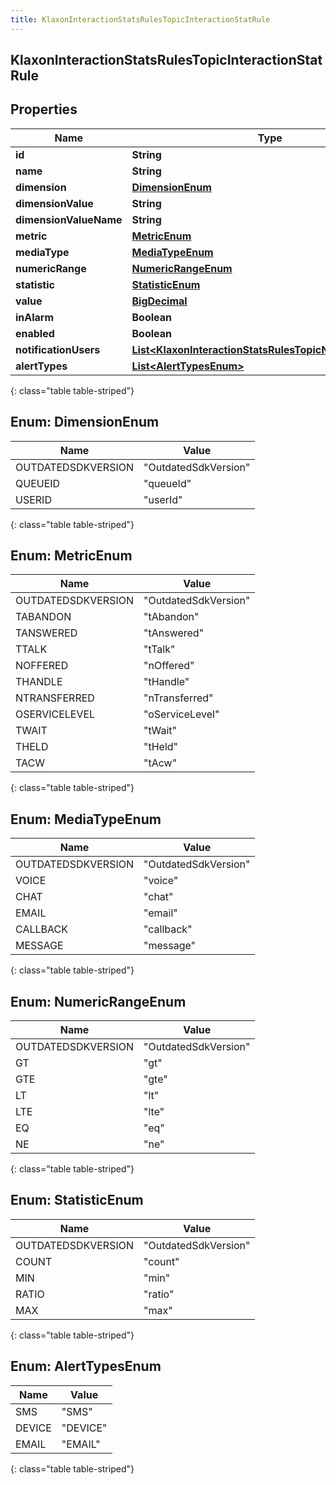 ```yaml
---
title: KlaxonInteractionStatsRulesTopicInteractionStatRule
---
```


## KlaxonInteractionStatsRulesTopicInteractionStatRule

## Properties

| Name                   | Type                                                                                                                                         | Description | Notes      |
| ---------------------- | -------------------------------------------------------------------------------------------------------------------------------------------- | ----------- | ---------- |
| **id**                 | <!----><!---->**String**<!---->                                                                                                              |             | [optional] |
| **name**               | <!----><!---->**String**<!---->                                                                                                              |             | [optional] |
| **dimension**          | [**DimensionEnum**](#DimensionEnum)<!---->                                                                                                   |             | [optional] |
| **dimensionValue**     | <!----><!---->**String**<!---->                                                                                                              |             | [optional] |
| **dimensionValueName** | <!----><!---->**String**<!---->                                                                                                              |             | [optional] |
| **metric**             | [**MetricEnum**](#MetricEnum)<!---->                                                                                                         |             | [optional] |
| **mediaType**          | [**MediaTypeEnum**](#MediaTypeEnum)<!---->                                                                                                   |             | [optional] |
| **numericRange**       | [**NumericRangeEnum**](#NumericRangeEnum)<!---->                                                                                             |             | [optional] |
| **statistic**          | [**StatisticEnum**](#StatisticEnum)<!---->                                                                                                   |             | [optional] |
| **value**              | <!----><!---->[**BigDecimal**](BigDecimal.md)<!---->                                                                                         |             | [optional] |
| **inAlarm**            | <!----><!---->**Boolean**<!---->                                                                                                             |             | [optional] |
| **enabled**            | <!----><!---->**Boolean**<!---->                                                                                                             |             | [optional] |
| **notificationUsers**  | <!----><!---->[**List&lt;KlaxonInteractionStatsRulesTopicNotificationUser&gt;**](KlaxonInteractionStatsRulesTopicNotificationUser.md)<!----> |             | [optional] |
| **alertTypes**         | <!---->[**List&lt;AlertTypesEnum&gt;**](#AlertTypesEnum)<!---->                                                                              |             | [optional] |

{: class="table table-striped"}

<a name="DimensionEnum"></a>

## Enum: DimensionEnum

| Name               | Value                          |
| ------------------ | ------------------------------ |
| OUTDATEDSDKVERSION | &quot;OutdatedSdkVersion&quot; |
| QUEUEID            | &quot;queueId&quot;            |
| USERID             | &quot;userId&quot;             |

{: class="table table-striped"}

<a name="MetricEnum"></a>

## Enum: MetricEnum

| Name               | Value                          |
| ------------------ | ------------------------------ |
| OUTDATEDSDKVERSION | &quot;OutdatedSdkVersion&quot; |
| TABANDON           | &quot;tAbandon&quot;           |
| TANSWERED          | &quot;tAnswered&quot;          |
| TTALK              | &quot;tTalk&quot;              |
| NOFFERED           | &quot;nOffered&quot;           |
| THANDLE            | &quot;tHandle&quot;            |
| NTRANSFERRED       | &quot;nTransferred&quot;       |
| OSERVICELEVEL      | &quot;oServiceLevel&quot;      |
| TWAIT              | &quot;tWait&quot;              |
| THELD              | &quot;tHeld&quot;              |
| TACW               | &quot;tAcw&quot;               |

{: class="table table-striped"}

<a name="MediaTypeEnum"></a>

## Enum: MediaTypeEnum

| Name               | Value                          |
| ------------------ | ------------------------------ |
| OUTDATEDSDKVERSION | &quot;OutdatedSdkVersion&quot; |
| VOICE              | &quot;voice&quot;              |
| CHAT               | &quot;chat&quot;               |
| EMAIL              | &quot;email&quot;              |
| CALLBACK           | &quot;callback&quot;           |
| MESSAGE            | &quot;message&quot;            |

{: class="table table-striped"}

<a name="NumericRangeEnum"></a>

## Enum: NumericRangeEnum

| Name               | Value                          |
| ------------------ | ------------------------------ |
| OUTDATEDSDKVERSION | &quot;OutdatedSdkVersion&quot; |
| GT                 | &quot;gt&quot;                 |
| GTE                | &quot;gte&quot;                |
| LT                 | &quot;lt&quot;                 |
| LTE                | &quot;lte&quot;                |
| EQ                 | &quot;eq&quot;                 |
| NE                 | &quot;ne&quot;                 |

{: class="table table-striped"}

<a name="StatisticEnum"></a>

## Enum: StatisticEnum

| Name               | Value                          |
| ------------------ | ------------------------------ |
| OUTDATEDSDKVERSION | &quot;OutdatedSdkVersion&quot; |
| COUNT              | &quot;count&quot;              |
| MIN                | &quot;min&quot;                |
| RATIO              | &quot;ratio&quot;              |
| MAX                | &quot;max&quot;                |

{: class="table table-striped"}

<a name="AlertTypesEnum"></a>

## Enum: AlertTypesEnum

| Name   | Value              |
| ------ | ------------------ |
| SMS    | &quot;SMS&quot;    |
| DEVICE | &quot;DEVICE&quot; |
| EMAIL  | &quot;EMAIL&quot;  |

{: class="table table-striped"}
